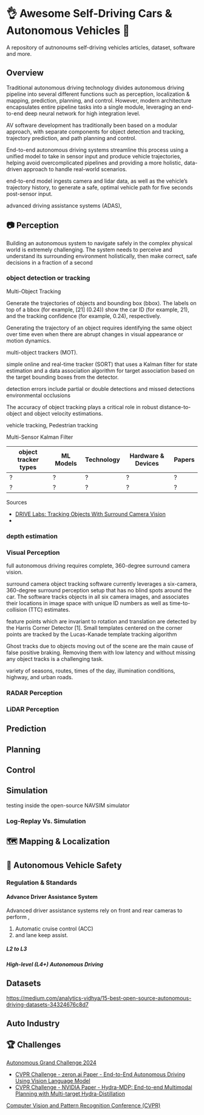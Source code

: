 # :ok_hand: Awesome Self-Driving Cars & Autonomous Vehicles :car:
A repository of autnonoums self-driving vehicles articles, dataset, software and more.

## Overview
Traditional autonomous driving technology divides autonomous driving pipeline into several different functions such as perception, localization & mapping, prediction, planning, and control. However, modern architecture encapsulates entire pipeline tasks into a single module, leveraging an end-to-end deep neural network for high integration level.

AV software development has traditionally been based on a modular approach, with separate components for object detection and tracking, trajectory prediction, and path planning and control.

End-to-end autonomous driving systems streamline this process using a unified model to take in sensor input and produce vehicle trajectories, helping avoid overcomplicated pipelines and providing a more holistic, data-driven approach to handle real-world scenarios.

end-to-end model ingests camera and lidar data, as well as the vehicle’s trajectory history, to generate a safe, optimal vehicle path for five seconds post-sensor input.

advanced driving assistance systems (ADAS), 

## :camera: Perception

Building an autonomous system to navigate safely in the complex physical world is extremely challenging. The system needs to perceive and understand its surrounding environment holistically, then make correct, safe decisions in a fraction of a second

###  object detection or tracking 

Multi-Object Tracking

Generate the trajectories of objects and bounding box (bbox). The labels on top of a bbox (for example, [21] (0.24)) show the car ID (for example, 21), and the tracking confidence (for example, 0.24), respectively.


Generating the trajectory of an object requires identifying the same object over time even when there are abrupt changes in visual appearance or motion dynamics. 

multi-object trackers (MOT).

simple online and real-time tracker (SORT) that uses a Kalman filter for state estimation and a data association algorithm for target association based on the target bounding boxes from the detector. 

detection errors include partial or double detections and missed detections
 environmental occlusions

 The accuracy of object tracking plays a critical role in robust distance-to-object and object velocity estimations.

vehicle tracking, Pedestrian tracking

Multi-Sensor Kalman Filter



|  object tracker types | ML Models | Technology | Hardware & Devices | Papers |
| --- | --- | --- | --- | --- |
| ? | ? | ? | ? | ? |
| ? | ? | ? | ? | ? |

Sources
- [DRIVE Labs: Tracking Objects With Surround Camera Vision](https://developer.nvidia.com/blog/drive-labs-tracking-objects-with-surround-camera-vision/)
- 

### depth estimation

### Visual Perception

full autonomous driving requires complete, 360-degree surround camera vision.

 surround camera object tracking software currently leverages a six-camera, 360-degree surround perception setup that has no blind spots around the car. The software tracks objects in all six camera images, and associates their locations in image space with unique ID numbers as well as time-to-collision (TTC) estimates.

 feature points which are invariant to rotation and translation are detected by the Harris Corner Detector [1]. Small templates centered on the corner points are tracked by the Lucas-Kanade template tracking algorithm

 Ghost tracks due to objects moving out of the scene are the main cause of false positive braking. Removing them with low latency and without missing any object tracks is a challenging task. 

 variety of seasons, routes, times of the day, illumination conditions, highway, and urban roads.

### RADAR Perception

### LiDAR Perception

## Prediction

## Planning

## Control

## Simulation

 testing inside the open-source NAVSIM simulator 
 

### Log-Replay Vs. Simulation

## :world_map: Mapping & Localization

## :safety_vest: Autonomous Vehicle Safety

### Regulation & Standards

#### Advance Driver Assistance System

Advanced driver assistance systems rely on front and rear cameras to perform ,
1. Automatic cruise control (ACC)
2. and lane keep assist. 

##### L2 to L3

##### High-level (L4+) Autonomous Driving 

## Datasets

https://medium.com/analytics-vidhya/15-best-open-source-autonomous-driving-datasets-34324676c8d7

## Auto Industry

## :trophy: Challenges

[Autonomous Grand Challenge 2024](https://opendrivelab.com/challenge2024/)

- [CVPR Challenge - zeron.ai Paper - End-to-End Autonomous Driving Using Vision Language Model](https://opendrivelab.com/challenge2024/technical_report/e2e_ZERON.pdf)
- [CVPR Challenge - NVIDIA Paper - Hydra-MDP: End-to-end Multimodal Planning with Multi-target Hydra-Distillation](https://opendrivelab.com/challenge2024/technical_report/e2e_ZERON.pdf](https://opendrivelab.com/challenge2024/technical_report/e2e_Team%20NVIDIA.pdf))

[Computer Vision and Pattern Recognition Conference (CVPR)](https://cvpr.thecvf.com/)

